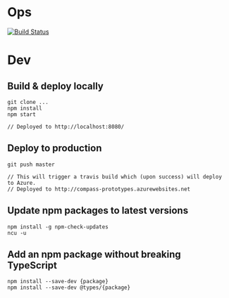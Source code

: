 # Ops

[![Build Status](https://travis-ci.org/vmaha/dbproto.svg?branch=master)](https://travis-ci.org/vmaha/dbproto)

# Dev

## Build & deploy locally

    git clone ...
    npm install
    npm start

    // Deployed to http://localhost:8080/

## Deploy to production

    git push master

    // This will trigger a travis build which (upon success) will deploy to Azure. 
    // Deployed to http://compass-prototypes.azurewebsites.net

## Update npm packages to latest versions

    npm install -g npm-check-updates
    ncu -u

## Add an npm package without breaking TypeScript 

    npm install --save-dev {package}
    npm install --save-dev @types/{package}
